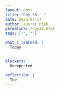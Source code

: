 ```yaml
---
layout: post
title: "Day 38 – "
date: 2025-07-17
author: Yusrat Miah
permalink: /day38.html
tags: ["", ""]

what_i_learned: |
  Today 

  
blockers: |
  Unexpected 
  
reflection: |
  The
---
```

